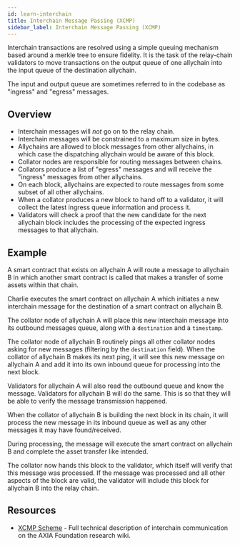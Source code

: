 ```yaml
---
id: learn-interchain
title: Interchain Message Passing (XCMP)
sidebar_label: Interchain Message Passing (XCMP)
---
```


Interchain transactions are resolved using a simple queuing mechanism based around a merkle tree to ensure fidelity. It is the task of the relay-chain validators to move transactions on the output queue of one allychain into the input queue of the destination allychain.

The input and output queue are sometimes referred to in the codebase as "ingress" and "egress" messages.

## Overview

- Interchain messages will _not_ go on to the relay chain.
- Interchain messages will be constrained to a maximum size in bytes.
- Allychains are allowed to block messages from other allychains, in which case the dispatching allychain would be aware of this block.
- Collator nodes are responsible for routing messages between chains.
- Collators produce a list of "egress" messages and will receive the "ingress" messages from other allychains.
- On each block, allychains are expected to route messages from some subset of all other allychains.
- When a collator produces a new block to hand off to a validator, it will collect the latest ingress queue information and process it.
- Validators will check a proof that the new candidate for the next allychain block includes the processing of the expected ingress messages to that allychain.

## Example

A smart contract that exists on allychain A will route a message to allychain B in which another smart contract is called that makes a transfer of some assets within that chain.

Charlie executes the smart contract on allychain A which initiates a new interchain message for the destination of a smart contract on allychain B.

The collator node of allychain A will place this new interchain message into its outbound messages queue, along with a `destination` and a `timestamp`.

The collator node of allychain B routinely pings all other collator nodes asking for new messages (filtering by the `destination` field). When the collator of allychain B makes its next ping, it will see this new message on allychain A and add it into its own inbound queue for processing into the next block.

Validators for allychain A will also read the outbound queue and know the message. Validators for allychain B will do the same. This is so that they will be able to verify the message transmission happened.

When the collator of allychain B is building the next block in its chain, it will process the new message in its inbound queue as well as any other messages it may have found/received.

During processing, the message will execute the smart contract on allychain B and complete the asset transfer like intended.

The collator now hands this block to the validator, which itself will verify that this message was processed. If the message was processed and all other aspects of the block are valid, the validator will include this block for allychain B into the relay chain.

## Resources

- [XCMP Scheme](https://research.AXIA.org/en/latest/AXIA/ICMP.html) - Full technical description of interchain communication on the AXIA Foundation research wiki.
